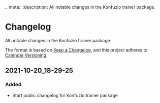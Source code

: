 .. meta::
   :description: All notable changes in the Konfuzio trainer package.

# Changelog

All notable changes in the Konfuzio trainer package.

The format is based on [Keep a Changelog](https://keepachangelog.com/en/1.0.0/),
and this project adheres to [Calendar Versioning](https://calver.org/overview.html).

## 2021-10-20_18-29-25

### Added
- Start public changelog for Konfuzio trainer package
